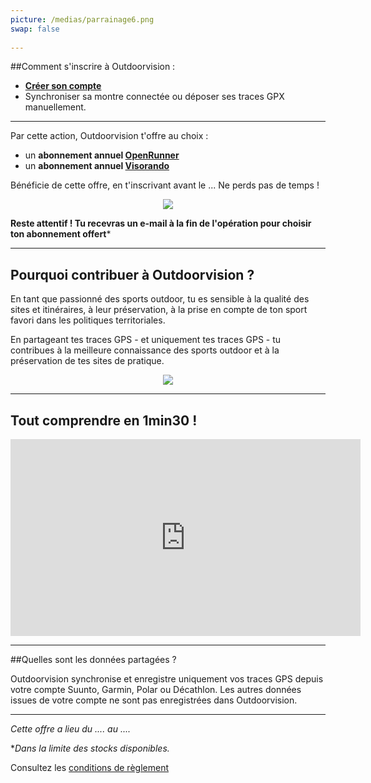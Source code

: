 ```yaml
---
picture: /medias/parrainage6.png
swap: false
 
---
```

 
##Comment s'inscrire à Outdoorvision :
- **[Créer son compte](https://staging-auth.outdoorvision.fr/auth/realms/PRNSN/protocol/openid-connect/registrations?client_id=back1-outdoorgeovision-prnsn&response_type=code&redirect_uri=https://staging-back.outdoorvision.fr/auth/done/&scope=openid)**
- Synchroniser sa montre connectée ou déposer ses traces GPX manuellement.
 
<participate></participate>

 ---
 
Par cette action, Outdoorvision t'offre au choix : 

- un **abonnement annuel [OpenRunner](https://www.openrunner.com)**
- un **abonnement annuel [Visorando](https://www.visorando.com)** 
 
Bénéficie de cette offre, en t'inscrivant avant le ... Ne perds pas de temps ! 
 
<p align="center">
 <img src="/medias/Abos openrunner  visorando copie.png">
</p>

**Reste attentif ! Tu recevras un e-mail à la fin de l'opération pour choisir ton abonnement offert*** 
 
---
 
## Pourquoi contribuer à Outdoorvision ?

En tant que passionné des sports outdoor, tu es sensible à la qualité des sites et itinéraires, à leur préservation, à la prise en compte de ton sport favori dans les politiques territoriales.

En partageant tes traces GPS - et uniquement tes traces GPS - tu contribues à la meilleure connaissance des sports outdoor et à la préservation de tes sites de pratique.
 
<p align="center">
 <img src="/medias/parrainage5.png">
</p>

---
 
## Tout comprendre en 1min30 !

<p align="center">
 <iframe width="560" height="315" src="https://www.youtube.com/embed/fMkJ--vPamA?si=SxuhFIjWeJ6jFW_b" title="YouTube video player" title="YouTube video player" frameborder="0" allow="accelerometer; autoplay; clipboard-write; encrypted-media; gyroscope; picture-in-picture" allowfullscreen></iframe>
</p> 

---
 
##Quelles sont les données partagées ?

Outdoorvision synchronise et enregistre uniquement vos traces GPS depuis votre compte Suunto, Garmin, Polar ou Décathlon. Les autres données issues de votre compte ne sont pas enregistrées dans Outdoorvision.
 
---

*Cette offre a lieu du .... au ....*

**Dans la limite des stocks disponibles.*

Consultez les [conditions de règlement](/medias/challenge/Reglement_challenge_Strava2025.pdf)
<p></p>

